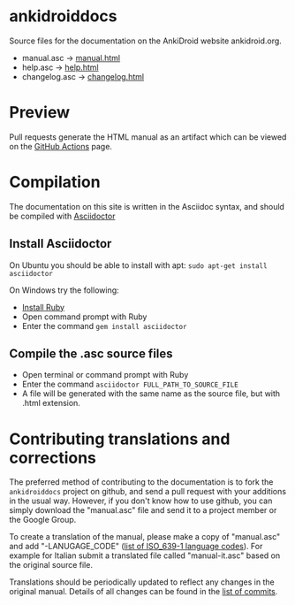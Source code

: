 ankidroiddocs
=============
Source files for the documentation on the AnkiDroid website ankidroid.org.

* manual.asc &rarr; [manual.html](https://ankidroid.org/docs/manual.html)
* help.asc &rarr; [help.html](https://ankidroid.org/docs/help.html)
* changelog.asc &rarr; [changelog.html](https://ankidroid.org/docs/changelog.html)

# Preview

Pull requests generate the HTML manual as an artifact which can be viewed on the [GitHub Actions](https://github.com/ankidroid/ankidroiddocs/actions) page.

# Compilation
The documentation on this site is written in the Asciidoc syntax, and should be compiled with [Asciidoctor](http://asciidoctor.org/docs/install-toolchain/)

## Install Asciidoctor
On Ubuntu you should be able to install with apt: `sudo apt-get install asciidoctor`

On Windows try the following:
  * [Install Ruby](https://www.ruby-lang.org/en/installation/)
  * Open command prompt with Ruby
  * Enter the command `gem install asciidoctor`

## Compile the .asc source files
  * Open terminal or command prompt with Ruby
  * Enter the command `asciidoctor FULL_PATH_TO_SOURCE_FILE`
  * A file will be generated with the same name as the source file, but with .html extension.

# Contributing translations and corrections

The preferred method of contributing to the documentation is to fork the `ankidroiddocs` project on github, and send a pull request with your additions in the usual way. However, if you don't know how to use github, you can simply download the "manual.asc" file and send it to a project member or the Google Group.

To create a translation of the manual, please make a copy of "manual.asc" and add "-LANUGAGE\_CODE" ([list of ISO\_639-1 language codes](http://en.wikipedia.org/wiki/List_of_ISO_639-1_codes)). For example for Italian submit a translated file called "manual-it.asc" based on the original source file.

Translations should be periodically updated to reflect any changes in the original manual. Details of all changes can be found in the [list of commits](https://github.com/ankidroid/ankidroiddocs/commits/main/).
